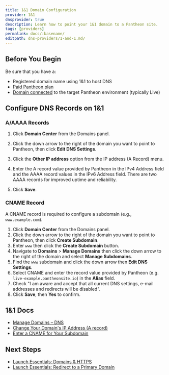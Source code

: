 ```yaml
---
title: 1&1 Domain Configuration
provider: 1&1
dnsprovider: true
description: Learn how to point your 1&1 domain to a Pantheon site.
tags: [providers]
permalink: docs/:basename/
editpath: dns-providers/1-and-1.md/
---
```

## Before You Begin
Be sure that you have a:

- Registered domain name using 1&1 to host DNS
- [Paid Pantheon plan](/docs/guides/launch/plans/)
- [Domain connected](/docs/guides/launch/domains/) to the target Pantheon environment (typically Live)

## Configure DNS Records on 1&1
### A/AAAA Records

1. Click **Domain Center** from the Domains panel.
2. Click the down arrow to the right of the domain you want to point to Pantheon, then click **Edit DNS Settings**.
3. Click the **Other IP address** option from the IP address (A Record) menu.
4. Enter the A record value provided by Pantheon in the IPv4 Address field and the AAAA record values in the IPv6 Address field. There are two AAAA records for improved uptime and reliability.

4. Click **Save**.
### CNAME Record
A CNAME record is required to configure a subdomain (e.g., `www.example.com`).

1. Click **Domain Center** from the Domains panel.
2. Click the down arrow to the right of the domain you want to point to Pantheon, then click **Create Subdomain**.
3. Enter `www` then click the **Create Subdomain** button.  
4. Navigate to **Domains** > **Manage Domains** then click the down arrow to the right of the domain and select **Manage Subdomains**.
5. Find the `www` subdomain and click the down arrow then **Edit DNS Settings**.
6. Select CNAME and enter the record value provided by Pantheon (e.g. `live-example.pantheonsite.io`) in the **Alias** field.
7. Check "I am aware and accept that all current DNS settings, e-mail addresses and redirects will be disabled".
8. Click **Save**, then **Yes** to confirm.


## 1&1 Docs

* <a href="https://help.1and1.com/domains-c36931/manage-domains-c79822/dns-c37586" target="blank">Manage Domains – DNS <span class="glyphicons glyphicons-new-window-alt"></span></a>
* <a href="https://help.1and1.com/domains-c36931/manage-domains-c79822/dns-c37586/change-your-domain-s-ip-address-a-record-a599296.html" target="blank">Change Your Domain's IP Address (A record) <span class="glyphicons glyphicons-new-window-alt"></span></a>
* <a href="https://help.1and1.com/domains-c36931/manage-domains-c79822/dns-c37586/enter-a-cname-for-your-subdomain-a643600.html" target="blank">Enter a CNAME for Your Subdomain <span class="glyphicons glyphicons-new-window-alt"></span></a>


## Next Steps

* [Launch Essentials: Domains & HTTPS](/docs/guides/launch/domains/)
* [Launch Essentials: Redirect to a Primary Domain](/docs/guides/launch/redirects/)
